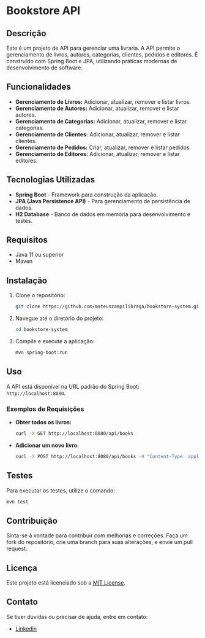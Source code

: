 # Bookstore API

## Descrição

Este é um projeto de API para gerenciar uma livraria. A API permite o gerenciamento de livros, autores, categorias, clientes, pedidos e editores. É construído com Spring Boot e JPA, utilizando práticas modernas de desenvolvimento de software.

## Funcionalidades

- **Gerenciamento de Livros:** Adicionar, atualizar, remover e listar livros.
- **Gerenciamento de Autores:** Adicionar, atualizar, remover e listar autores.
- **Gerenciamento de Categorias:** Adicionar, atualizar, remover e listar categorias.
- **Gerenciamento de Clientes:** Adicionar, atualizar, remover e listar clientes.
- **Gerenciamento de Pedidos:** Criar, atualizar, remover e listar pedidos.
- **Gerenciamento de Editores:** Adicionar, atualizar, remover e listar editores.

## Tecnologias Utilizadas

- **Spring Boot** - Framework para construção da aplicação.
- **JPA (Java Persistence API)** - Para gerenciamento de persistência de dados.
- **H2 Database** - Banco de dados em memória para desenvolvimento e testes.

## Requisitos

- Java 11 ou superior
- Maven

## Instalação

1. Clone o repositório:

    ```bash
    git clone https://github.com/mateuszampilibraga/bookstore-system.git
    ```

2. Navegue até o diretório do projeto:

    ```bash
    cd bookstore-system
    ```

3. Compile e execute a aplicação:

    ```bash
    mvn spring-boot:run
    ```

## Uso

A API está disponível na URL padrão do Spring Boot: `http://localhost:8080`.

### Exemplos de Requisições

- **Obter todos os livros:**

    ```bash
    curl -X GET http://localhost:8080/api/books
    ```

- **Adicionar um novo livro:**

    ```bash
    curl -X POST http://localhost:8080/api/books -H "Content-Type: application/json" -d '{"title": "New Book", "author": "Author Name", "isbn": "123456789", "price": 19.99}'
    ```

## Testes

Para executar os testes, utilize o comando:

```bash
mvn test
```

## Contribuição

Sinta-se à vontade para contribuir com melhorias e correções. Faça um fork do repositório, crie uma branch para suas alterações, e envie um pull request.

## Licença

Este projeto está licenciado sob a [MIT License](https://github.com/mateuszampilibraga/bookstore-system/blob/master/LICENSE).

## Contato

Se tiver dúvidas ou precisar de ajuda, entre em contato:

- [Linkedin](https://www.linkedin.com/in/mateuszampilibraga/)

